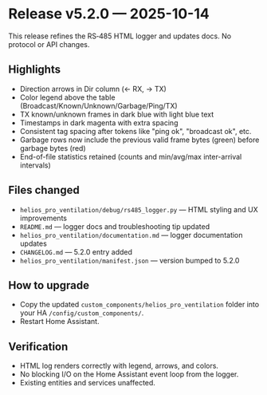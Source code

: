 # Release v5.2.0 — 2025-10-14

This release refines the RS‑485 HTML logger and updates docs. No protocol or API changes.

## Highlights
- Direction arrows in Dir column (← RX, → TX)
- Color legend above the table (Broadcast/Known/Unknown/Garbage/Ping/TX)
- TX known/unknown frames in dark blue with light blue text
- Timestamps in dark magenta with extra spacing
- Consistent tag spacing after tokens like "ping ok", "broadcast ok", etc.
- Garbage rows now include the previous valid frame bytes (green) before garbage bytes (red)
- End-of-file statistics retained (counts and min/avg/max inter-arrival intervals)

## Files changed
- `helios_pro_ventilation/debug/rs485_logger.py` — HTML styling and UX improvements
- `README.md` — logger docs and troubleshooting tip updated
- `helios_pro_ventilation/documentation.md` — logger documentation updates
- `CHANGELOG.md` — 5.2.0 entry added
- `helios_pro_ventilation/manifest.json` — version bumped to 5.2.0

## How to upgrade
- Copy the updated `custom_components/helios_pro_ventilation` folder into your HA `/config/custom_components/`.
- Restart Home Assistant.

## Verification
- HTML log renders correctly with legend, arrows, and colors.
- No blocking I/O on the Home Assistant event loop from the logger.
- Existing entities and services unaffected.
